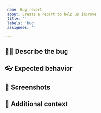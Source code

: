 ```yaml
---
 name: Bug report
 about: Create a report to help us improve
 title: ''
 labels: 'bug'
 assignees: ''

---
```


## 💁‍♀️ Describe the bug
<!--- A clear and concise description of what the bug is. -->

## 👓 Expected behavior
<!--- A clear and concise description of what you expected to happen. -->

## 🌁 Screenshots
<!--- If applicable, add screenshots to help explain your problem. -->

## 📝 Additional context
<!--- Add any other context about the problem here. -->
